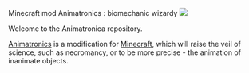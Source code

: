 Minecraft mod Animatronics : biomechanic wizardy
![](https://github.com/B10war/Animatronica/blob/master/resources/assets/animatronics/textures/logo/logo_big.png)  

Welcome to the Animatronica repository.  

[Animatronics](http://www.minecraftforum.net/forums/mapping-and-modding/minecraft-mods/wip-mods/2271148-animatronics-biomechanic-wizardry) is a modification for [Minecraft](https://minecraft.net/), which will raise the veil of science, such as necromancy, or to be more precise - the animation of inanimate objects.
